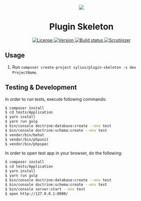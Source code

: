 <p align="center">
    <a href="http://sylius.org" target="_blank">
        <img src="http://demo.sylius.org/assets/shop/img/logo.png" />
    </a>
</p>
<h1 align="center">Plugin Skeleton</h1>
<p align="center">
    <a href="https://packagist.org/packages/sylius/plugin-skeleton">
        <img src="https://img.shields.io/packagist/l/sylius/plugin-skeleton.svg" alt="License" />
    </a>
    <a href="https://packagist.org/packages/sylius/plugin-skeleton">
        <img src="https://img.shields.io/packagist/v/sylius/plugin-skeleton.svg" alt="Version" />
    </a>
    <a href="http://travis-ci.org/Sylius/PluginSkeleton">
        <img src="https://img.shields.io/travis/Sylius/PluginSkeleton/master.svg" alt="Build status" />
    </a>
    <a href="https://scrutinizer-ci.com/g/Sylius/PluginSkeleton/">
        <img src="https://img.shields.io/scrutinizer/g/Sylius/PluginSkeleton.svg" alt="Scrutinizer" />
    </a>
</p>

## Usage

1. Run `composer create-project sylius/plugin-skeleton -s dev ProjectName`.

## Testing & Development

In order to run tests, execute following commands:

```bash
$ composer install
$ cd tests/Application
$ yarn install
$ yarn run gulp
$ bin/console doctrine:database:create --env test
$ bin/console doctrine:schema:create --env test
$ vendor/bin/behat
$ vendor/bin/phpunit
$ vendor/bin/phpspec
```

In order to open test app in your browser, do the following:

```bash
$ composer install
$ cd tests/Application
$ yarn install
$ yarn run gulp
$ bin/console doctrine:database:create --env test
$ bin/console doctrine:schema:create --env test
$ bin/console server:start --env test
$ open http://127.0.0.1:8000/
```
